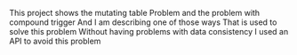 This project shows the mutating table 
Problem and the problem with compound trigger
And I am describing one of those ways 
That is used to solve this problem 
Without having problems with data consistency
I used an API to avoid this problem 
